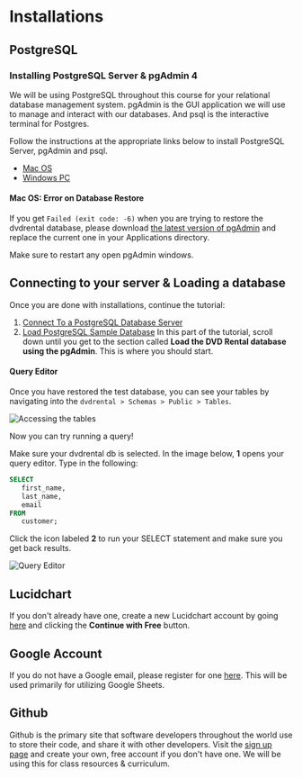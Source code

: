 # Installations

## PostgreSQL

### Installing PostgreSQL Server & pgAdmin 4

We will be using PostgreSQL throughout this course for your relational database management system. pgAdmin is the GUI application we will use to manage and interact with our databases. And psql is the interactive terminal for Postgres.

Follow the instructions at the appropriate links below to install PostgreSQL Server, pgAdmin and psql.

- [Mac OS](https://www.postgresqltutorial.com/install-postgresql-macos/)
- [Windows PC](https://www.postgresqltutorial.com/install-postgresql/)

#### Mac OS: Error on Database Restore

If you get `Failed (exit code: -6)` when you are trying to restore the dvdrental database, please download [the latest version of pgAdmin](https://www.pgadmin.org/download/pgadmin-4-macos/) and replace the current one in your Applications directory.

Make sure to restart any open pgAdmin windows.

## Connecting to your server & Loading a database

Once you are done with installations, continue the tutorial:

1. [Connect To a PostgreSQL Database Server](https://www.postgresqltutorial.com/connect-to-postgresql-database/)
1. [Load PostgreSQL Sample Database](https://www.postgresqltutorial.com/load-postgresql-sample-database/) In this part of the tutorial, scroll down until you get to the section called **Load the DVD Rental database using the pgAdmin**. This is where you should start.


#### Query Editor

Once you have restored the test database, you can see your tables by navigating into the `dvdrental > Schemas > Public > Tables`.

![Accessing the tables](./images/dvdrentals_tables.png)

Now you can try running a query!

Make sure your dvdrental db is selected. In the image below, **1** opens your query editor. Type in the following:

```sql
SELECT
   first_name,
   last_name,
   email
FROM
   customer;
```

Click the icon labeled **2** to run your SELECT statement and make sure you get back results.

![Query Editor](./images/run_select_query.png)

## Lucidchart

If you don't already have one, create a new Lucidchart account by going [here](https://app.lucidchart.com/users/registerLevel#/createAccount) and clicking the **Continue with Free** button.

## Google Account

If you do not have a Google email, please register for one [here](https://accounts.google.com/signup/v2/webcreateaccount?flowName=GlifWebSignIn&flowEntry=SignUp). This will be used primarily for utilizing Google Sheets.

## Github

Github is the primary site that software developers throughout the world use to store their code, and share it with other developers. Visit the [sign up page](https://github.com/join) and create your own, free account if you don't have one. We will be using this for class resources & curriculum.

